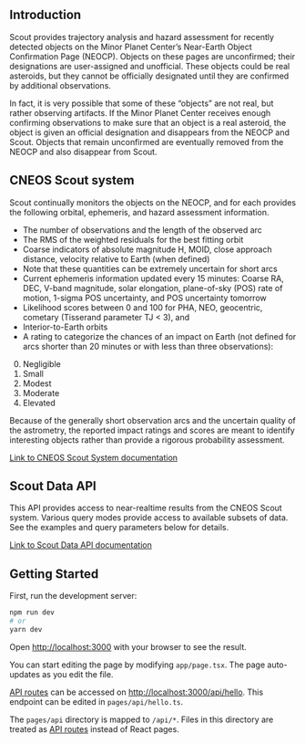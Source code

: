 ## Introduction

Scout provides trajectory analysis and hazard assessment for recently detected objects on the Minor Planet Center’s
Near-Earth Object Confirmation Page (NEOCP). Objects on these pages are unconfirmed; their designations are
user-assigned and unofficial. These objects could be real asteroids, but they cannot be officially designated until they
are confirmed by additional observations.

In fact, it is very possible that some of these “objects” are not real, but
rather observing artifacts. If the Minor Planet Center receives enough confirming observations to make sure that an
object is a real asteroid, the object is given an official designation and disappears from the NEOCP and Scout. Objects
that remain unconfirmed are eventually removed from the NEOCP and also disappear from Scout.

## CNEOS Scout system

Scout continually monitors the objects on the NEOCP, and for each provides the following orbital, ephemeris, and hazard
assessment information.

- The number of observations and the length of the observed arc
- The RMS of the weighted residuals for the best fitting orbit
- Coarse indicators of absolute magnitude H, MOID, close approach distance, velocity relative to Earth (when defined)
- Note that these quantities can be extremely uncertain for short arcs
- Current ephemeris information updated every 15 minutes: Coarse RA, DEC, V-band magnitude, solar elongation, plane-of-sky (POS) rate of motion, 1-sigma POS uncertainty, and POS uncertainty tomorrow
- Likelihood scores between 0 and 100 for PHA, NEO, geocentric, cometary (Tisserand parameter TJ < 3), and
- Interior-to-Earth orbits
- A rating to categorize the chances of an impact on Earth (not defined for arcs shorter than 20 minutes or with less than three observations):
0. Negligible
1. Small
2. Modest
3. Moderate
4. Elevated

Because of the generally short observation arcs and the uncertain quality of the astrometry, the reported impact ratings
and scores are meant to identify interesting objects rather than provide a rigorous probability assessment.

[Link to CNEOS Scout System documentation](https://cneos.jpl.nasa.gov/scout/intro.html)

## Scout Data API
This API provides access to near-realtime results from the CNEOS Scout system. Various query modes provide access to available subsets of data. See the examples and query parameters below for details.

[Link to Scout Data API documentation](https://ssd-api.jpl.nasa.gov/doc/scout.html)

## Getting Started

First, run the development server:

```bash
npm run dev
# or
yarn dev
```

Open [http://localhost:3000](http://localhost:3000) with your browser to see the result.

You can start editing the page by modifying `app/page.tsx`. The page auto-updates as you edit the file.

[API routes](https://nextjs.org/docs/api-routes/introduction) can be accessed
on [http://localhost:3000/api/hello](http://localhost:3000/api/hello). This endpoint can be edited
in `pages/api/hello.ts`.

The `pages/api` directory is mapped to `/api/*`. Files in this directory are treated
as [API routes](https://nextjs.org/docs/api-routes/introduction) instead of React pages.
